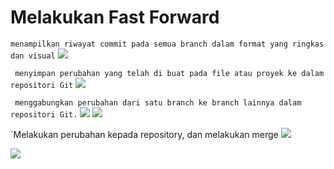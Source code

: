 # Melakukan Fast Forward
 
 `menampilkan riwayat commit pada semua branch dalam format yang ringkas dan visual`
<img src="Screen_Shoot_Git/01">

` menyimpan perubahan yang telah di buat pada file atau proyek ke dalam repositori Git`
<img src="Screen_Shoot_Git/02">

` menggabungkan perubahan dari satu branch ke branch lainnya dalam repositori Git.`
<img src="Screen_Shoot_Git/03">
<img src="Screen_Shoot_Git/03(2)">

`Melakukan perubahan kepada repository, dan melakukan merge
<img src="Screen_Shoot_Git/04">


<img src="Screen_Shoot_Git/01">

